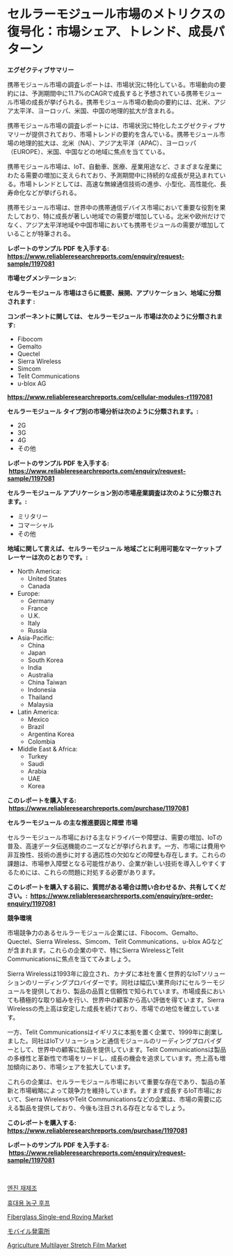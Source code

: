 <p><h1>セルラーモジュール市場のメトリクスの復号化：市場シェア、トレンド、成長パターン</h1></p><p><strong>エグゼクティブサマリー</strong></p>
<p><p>携帯モジュール市場の調査レポートは、市場状況に特化している。市場動向の要約には、予測期間中に11.7%のCAGRで成長すると予想されている携帯モジュール市場の成長が挙げられる。携帯モジュール市場の動向の要約には、北米、アジア太平洋、ヨーロッパ、米国、中国の地理的拡大が含まれる。</p><p>携帯モジュール市場の調査レポートには、市場状況に特化したエグゼクティブサマリーが提供されており、市場トレンドの要約を含んでいる。携帯モジュール市場の地理的拡大は、北米（NA）、アジア太平洋（APAC）、ヨーロッパ（EUROPE）、米国、中国などの地域に焦点を当てている。</p><p>携帯モジュール市場は、IoT、自動車、医療、産業用途など、さまざまな産業にわたる需要の増加に支えられており、予測期間中に持続的な成長が見込まれている。市場トレンドとしては、高速な無線通信技術の進歩、小型化、高性能化、長寿命化などが挙げられる。</p><p>携帯モジュール市場は、世界中の携帯通信デバイス市場において重要な役割を果たしており、特に成長が著しい地域での需要が増加している。北米や欧州だけでなく、アジア太平洋地域や中国市場においても携帯モジュールの需要が増加していることが特筆される。</p></p>
<p><strong>レポートのサンプル PDF を入手する: <a href="https://www.reliableresearchreports.com/enquiry/request-sample/1197081">https://www.reliableresearchreports.com/enquiry/request-sample/1197081</a></strong></p>
<p><strong>市場セグメンテーション:</strong></p>
<p><strong> セルラーモジュール 市場はさらに概要、展開、アプリケーション、地域に分類されます :</strong></p>
<p><strong>コンポーネントに関しては、 セルラーモジュール 市場は次のように分類されます: &nbsp;</strong></p>
<p><ul><li>Fibocom</li><li>Gemalto</li><li>Quectel</li><li>Sierra Wireless</li><li>Simcom</li><li>Telit Communications</li><li>u-blox AG</li></ul></p>
<p><strong><a href="https://www.reliableresearchreports.com/cellular-modules-r1197081">https://www.reliableresearchreports.com/cellular-modules-r1197081</a></strong></p>
<p><strong> セルラーモジュール タイプ別の市場分析は次のように分類されます。:</strong></p>
<p><ul><li>2G</li><li>3G</li><li>4G</li><li>その他</li></ul></p>
<p><strong>レポートのサンプル PDF を入手する: &nbsp;<a href="https://www.reliableresearchreports.com/enquiry/request-sample/1197081">https://www.reliableresearchreports.com/enquiry/request-sample/1197081</a></strong></p>
<p><strong> セルラーモジュール アプリケーション別の市場産業調査は次のように分類されます。:</strong></p>
<p><ul><li>ミリタリー</li><li>コマーシャル</li><li>その他</li></ul></p>
<p><strong>地域に関して言えば、セルラーモジュール 地域ごとに利用可能なマーケットプレーヤーは次のとおりです。:</strong></p>
<p><ul>
    <li>
        North America:
        <ul>
            <li>United States</li>
            <li>Canada</li>
        </ul>
    </li>
    <li>
        Europe:
        <ul>
            <li>Germany</li>
            <li>France</li>
            <li>U.K.</li>
            <li>Italy</li>
            <li>Russia</li>
        </ul>
    </li>
    <li>
        Asia-Pacific:
        <ul>
            <li>China</li>
            <li>Japan</li>
            <li>South Korea</li>
            <li>India</li>
            <li>Australia</li>
            <li>China Taiwan</li>
            <li>Indonesia</li>
            <li>Thailand</li>
            <li>Malaysia</li>
        </ul>
    </li>
    <li>
        Latin America:
        <ul>
            <li>Mexico</li>
            <li>Brazil</li>
            <li>Argentina Korea</li>
            <li>Colombia</li>
        </ul>
    </li>
    <li>
        Middle East & Africa:
        <ul>
            <li>Turkey</li>
            <li>Saudi</li>
            <li>Arabia</li>
            <li>UAE</li>
            <li>Korea</li>
        </ul>
    </li>
    </ul></p>
<p><strong>このレポートを購入する: &nbsp;<a href="https://www.reliableresearchreports.com/purchase/1197081">https://www.reliableresearchreports.com/purchase/1197081</a></strong></p>
<p><strong>セルラーモジュール の主な推進要因と障壁 市場</strong></p>
<p><p>セルラーモジュール市場における主なドライバーや障壁は、需要の増加、IoTの普及、高速データ伝送機能のニーズなどが挙げられます。一方、市場には費用や非互換性、技術の進歩に対する適応性の欠如などの障壁も存在します。これらの課題は、市場参入障壁となる可能性があり、企業が新しい技術を導入しやすくするためには、これらの問題に対処する必要があります。</p></p>
<p><strong>このレポートを購入する前に、質問がある場合は問い合わせるか、共有してください。:&nbsp; <a href="https://www.reliableresearchreports.com/enquiry/pre-order-enquiry/1197081">https://www.reliableresearchreports.com/enquiry/pre-order-enquiry/1197081</a></strong></p>
<p><strong>競争環境</strong></p>
<p><p>市場競争力のあるセルラーモジュール企業には、Fibocom、Gemalto、Quectel、Sierra Wireless、Simcom、Telit Communications、u-blox AGなどが含まれます。これらの企業の中で、特にSierra WirelessとTelit Communicationsに焦点を当ててみましょう。</p><p>Sierra Wirelessは1993年に設立され、カナダに本社を置く世界的なIoTソリューションのリーディングプロバイダーです。同社は幅広い業界向けにセルラーモジュールを提供しており、製品の品質と信頼性で知られています。市場成長においても積極的な取り組みを行い、世界中の顧客から高い評価を得ています。Sierra Wirelessの売上高は安定した成長を続けており、市場での地位を確立しています。</p><p>一方、Telit Communicationsはイギリスに本拠を置く企業で、1999年に創業しました。同社はIoTソリューションと通信モジュールのリーディングプロバイダーとして、世界中の顧客に製品を提供しています。Telit Communicationsは製品の多様性と革新性で市場をリードし、成長の機会を追求しています。売上高も増加傾向にあり、市場シェアを拡大しています。</p><p>これらの企業は、セルラーモジュール市場において重要な存在であり、製品の革新と市場戦略によって競争力を維持しています。ますます成長するIoT市場において、Sierra WirelessやTelit Communicationsなどの企業は、市場の需要に応える製品を提供しており、今後も注目される存在となるでしょう。</p></p>
<p><strong>このレポートを購入する: &nbsp; <a href="https://www.reliableresearchreports.com/purchase/1197081">https://www.reliableresearchreports.com/purchase/1197081</a></strong></p>
<p><strong>レポートのサンプル PDF を入手する: &nbsp;<a href="https://www.reliableresearchreports.com/enquiry/request-sample/1197081">https://www.reliableresearchreports.com/enquiry/request-sample/1197081</a></strong><strong></strong></p>
<p>&nbsp;</p>
<p><p><a href="https://medium.com/@koreycrooks2022/%EC%97%94%EC%A7%84-%EC%9E%AC%EC%A0%9C%EC%A1%B0-%EC%8B%9C%EC%9E%A5-%EB%B6%84%EC%84%9D-%EC%97%B0%ED%8F%89%EA%B7%A0-%EC%84%B1%EC%9E%A5%EB%A5%A0-%EC%8B%9C%EC%9E%A5-%EC%84%B8%EB%B6%84%ED%99%94-%EB%B0%8F-%EA%B8%80%EB%A1%9C%EB%B2%8C-%EC%82%B0%EC%97%85-%EA%B0%9C%EC%9A%94-4130a0497240">엔진 재제조</a></p><p><a href="https://medium.com/@koreycrooks2022/%ED%9C%B4%EB%8C%80%EC%9A%A9-%EB%86%8D%EA%B5%AC-%ED%9B%84%ED%94%84-%EC%8B%9C%EC%9E%A5-%EB%B6%84%EC%84%9D-%EA%B8%80%EB%A1%9C%EB%B2%8C-%EC%82%B0%EC%97%85-%EC%A0%84%EB%A7%9D-%EB%B0%8F-%EC%98%88%EC%B8%A1-2024%EB%85%84%EB%B6%80%ED%84%B0-2031%EB%85%84-0f54320aa6e6">휴대용 농구 후프</a></p><p><a href="https://www.linkedin.com/pulse/fiberglass-single-end-roving-market-share-amp-new-trends-analysis-pwuwf?trackingId=LZ4dBqquEx%2BI0m2K5xHjLw%3D%3D">Fiberglass Single-end Roving Market</a></p><p><a href="https://medium.com/@sandrajerde2015/%E3%83%A2%E3%83%90%E3%82%A4%E3%83%AB%E7%99%BA%E9%9B%BB%E6%89%80%E5%B8%82%E5%A0%B4-%E5%B8%82%E5%A0%B4%E3%82%B7%E3%82%A7%E3%82%A2-%E5%B8%82%E5%A0%B4%E5%8B%95%E5%90%91-%E3%81%8A%E3%82%88%E3%81%B3%E5%B0%86%E6%9D%A5%E3%81%AE%E6%88%90%E9%95%B7%E3%82%92%E6%8E%A2%E3%82%8B-7cf67805db73">モバイル発電所</a></p><p><a href="https://www.linkedin.com/pulse/agriculture-multilayer-stretch-film-market-size-examines-its-9bkpf?trackingId=RMItnp%2FFSMX4nGSbHpl3FQ%3D%3D">Agriculture Multilayer Stretch Film Market</a></p></p>